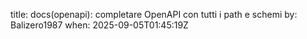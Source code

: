title: docs(openapi): completare OpenAPI con tutti i path e schemi
by: Balizero1987
when: 2025-09-05T01:45:19Z
